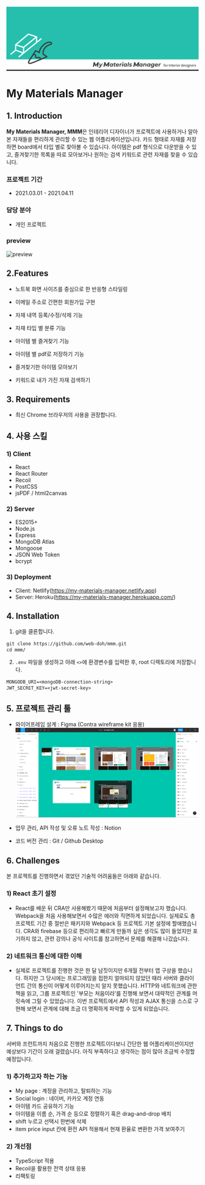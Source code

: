 ![cover](./readme_assets/cover.png)

# My Materials Manager

## 1. Introduction

**My Materials Manager, MMM**은 인테리어 디자이너가 프로젝트에 사용하거나 알아본 자재들을 편리하게 관리할 수 있는 웹 어플리케이션입니다. 카드 형태로 자재를 저장하면 board에서 타입 별로 찾아볼 수 있습니다. 아이템은 pdf 형식으로 다운받을 수 있고, 즐겨찾기한 목록을 따로 모아보거나 원하는 검색 키워드로 관련 자재를 찾을 수 있습니다.

### 프로젝트 기간

- 2021.03.01 - 2021.04.11

### 담당 분야

- 개인 프로젝트

### preview

![preview](./readme_assets/preview.gif)

## 2.Features

- 노트북 화면 사이즈를 중심으로 한 반응형 스타일링

- 이메일 주소로 간편한 회원가입 구현

- 자재 내역 등록/수정/삭제 기능
- 자재 타입 별 분류 기능
- 아이템 별 즐겨찾기 기능
- 아이템 별 pdf로 저장하기 기능

- 즐겨찾기한 아이템 모아보기

- 키워드로 내가 가진 자재 검색하기

## 3. Requirements

- 최신 Chrome 브라우저의 사용을 권장합니다.

## 4. 사용 스킬

### 1) Client

- React
- React Router
- Recoil
- PostCSS
- jsPDF / html2canvas

### 2) Server

- ES2015+
- Node.js
- Express
- MongoDB Atlas
- Mongoose
- JSON Web Token
- bcrypt

### 3) Deployment

- Client: Netlify(https://my-materials-manager.netlify.app)
- Server: Heroku(https://my-materials-manager.herokuapp.com/)

## 4. Installation

1. git을 클론합니다.

```
git clone https://github.com/web-doh/mmm.git
cd mmm/
```

2. `.env` 파일을 생성하고 아래 `<>`에 환경변수를 입력한 후, root 디렉토리에 저장합니다.

```
MONGODB_URI=<mongoDB-connection-string>
JWT_SECRET_KEY=<jwt-secret-key>
```

## 5. 프로젝트 관리 툴

- 와이어프레임 설계 : Figma (Contra wireframe kit 응용)
  ![wireframe](./readme_assets/figma.png)

- 업무 관리, API 작성 및 오류 노트 작성 : Notion

- 코드 버전 관리 : Git / Github Desktop

## 6. Challenges

본 프로젝트를 진행하면서 겪었던 기술적 어려움들은 아래와 같습니다.

### 1) React 초기 설정

- React를 배운 뒤 CRA만 사용해봤기 때문에 처음부터 설정해보고자 했습니다. Webpack을 처음 사용해보면서 수많은 에러와 직면하게 되었습니다. 실제로도 총 프로젝트 기간 중 절반은 패키지와 Webpack 등 프로젝트 기본 설정에 할애했습니다. CRA와 firebase 등으로 편리하고 빠르게 만들까 싶은 생각도 많이 들었지만 포기하지 않고, 관련 강의나 공식 사이트를 참고하면서 문제를 해결해 나갔습니다.

### 2) 네트워크 통신에 대한 이해

- 실제로 프로젝트를 진행한 것은 한 달 남짓이지만 6개월 전부터 앱 구상을 했습니다. 하지만 그 당시에는 프로그래밍을 접한지 얼마되지 않았던 때라 서버와 클라이언트 간의 통신이 어떻게 이루어지는지 알지 못했습니다. HTTP와 네트워크에 관한 책을 읽고, 그룹 프로젝트인 '부모는 처음이라'를 진행해 보면서 대략적인 관계를 머릿속에 그릴 수 있었습니다. 이번 프로젝트에서 API 작성과 AJAX 통신을 스스로 구현해 보면서 관계에 대해 조금 더 명확하게 파악할 수 있게 되었습니다.

## 7. Things to do

서버와 프런트까지 처음으로 진행한 프로젝트이다보니 간단한 웹 어플리케이션이지만 예상보다 기간이 오래 걸렸습니다. 아직 부족하다고 생각하는 점이 많아 조금씩 수정할 예정입니다.

### 1) 추가하고자 하는 기능

- My page : 계정을 관리하고, 탈퇴하는 기능
- Social login : 네이버, 카카오 계정 연동
- 아이템 카드 공유하기 기능
- 아이템을 이름 순, 가격 순 등으로 정렬하기 혹은 drag-and-drop 배치
- shift 누르고 선택시 한번에 삭제
- item price input 칸에 환전 API 적용해서 현재 환율로 변환한 가격 보여주기

### 2) 개선점

- TypeScript 적용
- Recoil을 활용한 전역 상태 응용
- 리팩토링
